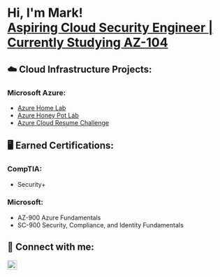 <h1>Hi, I'm Mark! <br/><a href="https://www.linkedin.com/in/markrufin/">Aspiring Cloud Security Engineer | Currently Studying AZ-104</a>

<h2>☁️ Cloud Infrastructure Projects:</h2>

<h3>Microsoft Azure:</h3>

- [Azure Home Lab](https://github.com/mrCloudCyberSec/AzureHomeLab)
- [Azure Honey Pot Lab](https://github.com/mrCloudCyberSec/AzureHoneyPotLab)
- [Azure Cloud Resume Challenge](https://github.com/mrCloudCyberSec/AzureCloudResumeChallenge)

<h2>🖥️ Earned Certifications:</h2>

<h3>CompTIA: </h3>

- Security+

<h3>Microsoft: </h3>

- AZ-900 Azure Fundamentals
- SC-900 Security, Compliance, and Identity Fundamentals

<h2> 🤳 Connect with me:</h2>

[<img align="left" alt="JoshMadakor | LinkedIn" width="22px" src="https://cdn.jsdelivr.net/npm/simple-icons@v3/icons/linkedin.svg" />][linkedin]

[linkedin]: https://linkedin.com/in/markrufin

<!--
-->
